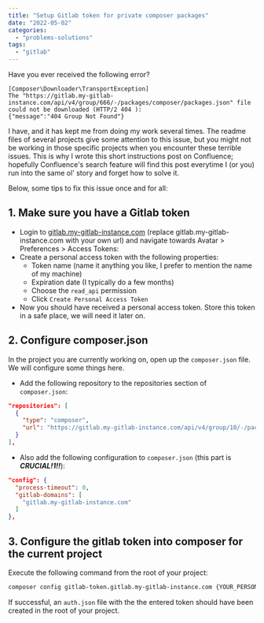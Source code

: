 ```yaml
---
title: "Setup Gitlab token for private composer packages"
date: "2022-05-02"
categories: 
  - "problems-solutions"
tags: 
  - "gitlab"
---
```


Have you ever received the following error?
```
[Composer\Downloader\TransportException]                                                                                          
The "https://gitlab.my-gitlab-instance.com/api/v4/group/666/-/packages/composer/packages.json" file could not be downloaded (HTTP/2 404 ):  
{"message":"404 Group Not Found"}
```

I have, and it has kept me from doing my work several times. The readme files of several projects give some attention to this issue, but you might not be working in those specific projects when you encounter these terrible issues. This is why I wrote this short instructions post on Confluence; hopefully Confluence's search feature will find this post everytime I (or you) run into the same ol' story and forget how to solve it.

Below, some tips to fix this issue once and for all:

## 1. Make sure you have a Gitlab token

*  Login to [gitlab.my-gitlab-instance.com](http://gitlab.my-gitlab-instance.com/) (replace gitlab.my-gitlab-instance.com with your own url) and navigate towards Avatar \> Preferences \> Access Tokens:
* Create a personal access token with the following properties:
  * Token name (name it anything you like, I prefer to mention the name of my machine)
  * Expiration date (I typically do a few months)
  * Choose the `read_api` permission
  * Click `Create Personal Access Token`
* Now you should have received a personal access token. Store this token in a safe place, we will need it later on.

## 2. Configure composer.json

In the project you are currently working on, open up the `composer.json` file. We will configure some things here.

* Add the following repository to the repositories section of `composer.json`:

```json
"repositories": [
  {
    "type": "composer",
    "url": "https://gitlab.my-gitlab-instance.com/api/v4/group/10/-/packages/composer/packages.json"
  }
],
```

* Also add the following configuration to `composer.json` (this part is _**CRUCIAL!1!!**_):

```json
"config": {
  "process-timeout": 0,
  "gitlab-domains": [
    "gitlab.my-gitlab-instance.com"
  ]
},
```

## 3. Configure the gitlab token into composer for the current project

Execute the following command from the root of your project:
    
```sh
composer config gitlab-token.gitlab.my-gitlab-instance.com {YOUR_PERSONAL_ACCESS_TOKEN}
```

If successful, an `auth.json` file with the the entered token should have been created in the root of your project.
